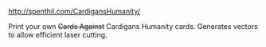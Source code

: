 http://spenthil.com/CardigansHumanity/

Print your own ~~Cards Against~~ Cardigans Humanity cards. Generates vectors to allow efficient laser cutting. 
